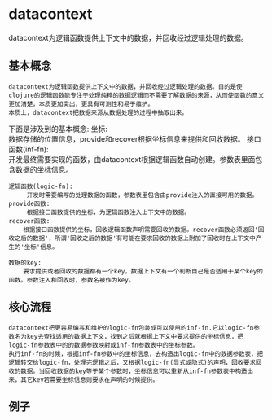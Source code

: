 # datacontext
datacontext为逻辑函数提供上下文中的数据，并回收经过逻辑处理的数据。

## 基本概念
    datacontext为逻辑函数提供上下文中的数据，并回收经过逻辑处理的数据。目的是使clojure的逻辑函数能专注于处理纯粹的数据逻辑而不需要了解数据的来源，从而使函数的意义更加清楚，本质更加突出，更具有可测性和易于维护。
    本质上，datacontext把数据来源从数据处理的过程中抽取出来。

下面是涉及到的基本概念:
    坐标:              
         数据存储的位置信息，provide和recover根据坐标信息来提供和回收数据。
    接口函数(inf-fn):   
         开发最终需要实现的函数，由datacontext根据逻辑函数自动创建。参数表里面包含数据的坐标信息。

    逻辑函数(logic-fn):
         开发时需要编写的处理数据的函数，参数表里包含由provide注入的直接可用的数据。
    provide函数: 
         根据接口函数提供的坐标，为逻辑函数注入上下文中的数据。
    recover函数: 
        根据接口函数提供的坐标，回收逻辑函数声明需要回收的数据。recover函数必须返回'回收之后的数据'，所谓'回收之后的数据'有可能在要求回收的数据上附加了回收时在上下文中产生的'坐标'信息。

    数据的key:   
        要求提供或者回收的数据都有一个key，数据上下文有一个判断自己是否适用于某个key的函数。参数注入和回收时，参数名被作为key。


## 核心流程
    datacontext把更容易编写和维护的logic-fn包装成可以使用的inf-fn.它以logic-fn参数名为key去查找适用的数据上下文，找到之后就根据上下文中要求提供的坐标信息，把logic-fn参数表中的的数据参数映射成inf-fn参数表中的坐标参数。
    执行inf-fn的时候，根据inf-fn参数中的坐标信息，去构造出logic-fn中的数据参数表，把逻辑转交给logic-fn，处理完逻辑之后，又根据logic-fn(显式或隐式)的声明，回收要求回收的数据。当回收数据的key等于某个参数时，坐标信息可以重新从inf-fn参数表中构造出来，其它key若需要坐标信息则要求在声明的时候提供。

## 例子

```clojure

```



